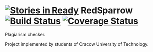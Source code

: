 [![Stories in Ready](https://badge.waffle.io/Teleinformatyka/RedSparrow.png?label=ready&title=Ready)](https://waffle.io/Teleinformatyka/RedSparrow)
RedSparrow [![Build Status](https://travis-ci.org/Teleinformatyka/RedSparrow.svg?branch=master)](https://travis-ci.org/Teleinformatyka/RedSparrow) [![Coverage Status](https://img.shields.io/coveralls/Teleinformatyka/RedSparrow.svg)](https://coveralls.io/r/Teleinformatyka/RedSparrow)
=========
Plagiarism checker.

Project implemented by students of Cracow University of Technology. 
